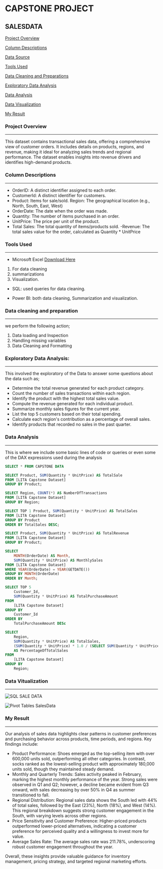 # CAPSTONE PROJECT

## SALESDATA
[Project Overview](#project-overview)

[Column Descriptions](#column-descriptions)

[Data Source](#data-source)

[Tools Used](#tools-used)

 [Data Cleaning and Preparations](#data-cleaning-and-preparations)
 
[Exploratory Data Analysis](#exploratory-data-analysis)
 
 [Data Analysis](#data-analysis)
 
 [Data Visualization](#data-visualization)
 
 [My Result](#my-result)

### Project Overview
---
 This dataset contains transactional sales data, offering a comprehensive view of customer orders. It includes details on products, regions, and revenue, making it ideal for analyzing sales trends and regional performance. The dataset enables insights into revenue drivers and identifies high-demand products.

### Column Descriptions
---

- OrderID: A distinct identifier assigned to each order.
- CustomerId: A distinct identifier for customers.
- Product: Items for sale/sold.
Region: The geographical location (e.g., North, South, East, West) 
- OrderDate: The date when the order was made.
- Quantity: The number of items purchased in an order.
- UnitPrice: The price per unit of the product.
- Total Sales: The total quantity of items/products sold.
-Revenue: The total sales value for the order, calculated as Quantity * UnitPrice

### Tools Used
---
- Microsoft Excel [Download Here](https://www.microsft.com)
1. For data cleaning
2. summarizations
3. Visualization.

- SQL: used queries for data cleaning.

- Power BI:  both data cleaning, Summarization and visualization.

### Data cleaning and preparation 
---
 we perform the following action;

1. Data loading and Inspection
2. Handling missing variables
3. Data Cleaning and Formatting

### Exploratory Data Analysis:
---
This involved the exploratory of the Data to answer some questions about the data such as;
- Determine the total revenue generated for each product category.
- Count the number of sales transactions within each region.
- Identify the product with the highest total sales value.
- Compute the revenue generated for each individual product.
- Summarize monthly sales figures for the current year.
- List the top 5 customers based on their total spending.
- Calculate each region's contribution as a percentage of overall sales.
- Identify products that recorded no sales in the past quarter.




### Data Analysis
---
This is where we include some basic lines of code or queries or even some of the DAX expressions used during the analysis

```SQL
SELECT * FROM CAPSTONE DATA
```

```SQL
SELECT Product, SUM(Quantity * UnitPrice) AS TotalSale
FROM [LITA Capstone Dataset]
GROUP BY Product;
```
```SQL
SELECT Region, COUNT(*) AS NumberOfTransactions
FROM [LITA Capstone Dataset]
GROUP BY Region;
```

```SQL
SELECT TOP 1 Product, SUM(Quantity * UnitPrice) AS TotalSales
FROM [LITA Capstone Dataset]
GROUP BY Product
ORDER BY TotalSales DESC;
```

```SQL
SELECT Product, SUM(Quantity * UnitPrice) AS TotalRevenue
FROM [LITA Capstone Dataset]
GROUP BY Product;
```


```SQL
SELECT 
    MONTH(OrderDate) AS Month, 
    SUM(Quantity * UnitPrice) AS MonthlySales
FROM [LITA Capstone Dataset]
WHERE YEAR(OrderDate) = YEAR(GETDATE())
GROUP BY MONTH(OrderDate)
ORDER BY Month;
```
```SQL
SELECT TOP 5 
    Customer_Id, 
    SUM(Quantity * UnitPrice) AS TotalPurchaseAmount
FROM 
    [LITA Capstone Dataset]
GROUP BY 
    Customer_Id
ORDER BY 
    TotalPurchaseAmount DESc
```

```SQL
SELECT 
    Region,
    SUM(Quantity * UnitPrice) AS TotalSales,
    (SUM(Quantity * UnitPrice) * 1.0 / (SELECT SUM(Quantity * UnitPrice) FROM [LITA Capstone Dataset])) * 100
	AS PercentageOfTotalSales
FROM 
    [LITA Capstone Dataset]
GROUP BY 
    Region;
```



### Data Vitualization
---
![SQL SALE DATA](https://github.com/user-attachments/assets/7e5fe9ec-7825-4521-81cd-c332cce8e5fd)



![Pivot Tables SalesData](https://github.com/user-attachments/assets/df608dbe-13dd-4afc-a68a-f54d463fbf33)



### My Result
---
Our analysis of sales data highlights clear patterns in customer preferences and purchasing behavior across products, time periods, and regions.
Key findings include:
- Product Performance: Shoes emerged as the top-selling item with over 600,000 units sold, outperforming all other categories. In contrast, socks ranked as the lowest-selling product with approximately 180,000 units sold, though they maintained steady demand.
- Monthly and Quarterly Trends: Sales activity peaked in February, marking the highest monthly performance of the year. Strong sales were observed in Q1 and Q2; however, a decline became evident from Q3 onward, with sales decreasing by over 50% in Q4 as summer transitioned to fall.
- Regional Distribution: Regional sales data shows the South led with 44% of total sales, followed by the East (23%), North (18%), and West (14%). This regional breakdown suggests strong customer engagement in the South, with varying levels across other regions.
- Price Sensitivity and Customer Preference: Higher-priced products outperformed lower-priced alternatives, indicating a customer preference for perceived quality and a willingness to invest more for value.
- Average Sales Rate: The average sales rate was 211.78%, underscoring robust customer engagement throughout the year.

Overall, these insights provide valuable guidance for inventory management, pricing strategy, and targeted regional marketing efforts.
